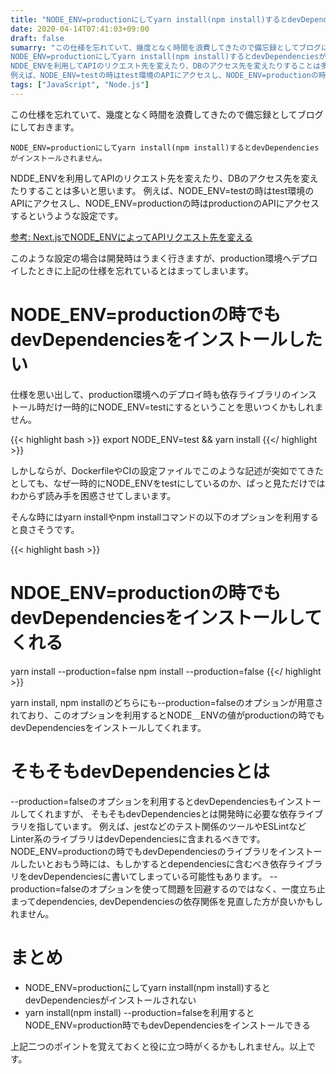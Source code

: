 ```yaml
---
title: "NODE_ENV=productionにしてyarn install(npm install)するとdevDependenciesがインストールされない"
date: 2020-04-14T07:41:03+09:00
draft: false
sumarry: "この仕様を忘れていて、幾度となく時間を浪費してきたので備忘録としてブログにしておきます。
NODE_ENV=productionにしてyarn install(npm install)するとdevDependenciesがインストールされません。
NDDE_ENVを利用してAPIのリクエスト先を変えたり、DBのアクセス先を変えたりすることは多いと思います。
例えば、NODE_ENV=testの時はtest環境のAPIにアクセスし、NODE_ENV=productionの時はproductionのAPIにアクセスするというような設定です。"
tags: ["JavaScript", "Node.js"]
---
```


この仕様を忘れていて、幾度となく時間を浪費してきたので備忘録としてブログにしておきます。

`NODE_ENV=productionにしてyarn install(npm install)するとdevDependenciesがインストールされません。`

NDDE_ENVを利用してAPIのリクエスト先を変えたり、DBのアクセス先を変えたりすることは多いと思います。
例えば、NODE_ENV=testの時はtest環境のAPIにアクセスし、NODE_ENV=productionの時はproductionのAPIにアクセスするというような設定です。

[参考: Next.jsでNODE_ENVによってAPIリクエスト先を変える](https://miyahara.hikaru.dev/post/20200306)

このような設定の場合は開発時はうまく行きますが、production環境へデプロイしたときに上記の仕様を忘れているとはまってしまいます。

# NODE_ENV=productionの時でもdevDependenciesをインストールしたい

仕様を思い出して、production環境へのデプロイ時も依存ライブラリのインストール時だけ一時的にNODE_ENV=testにするということを思いつくかもしれません。

{{< highlight bash >}}
export NODE_ENV=test && yarn install
{{</ highlight >}}

しかしならが、DockerfileやCIの設定ファイルでこのような記述が突如でてきたとしても、なぜ一時的にNODE_ENVをtestにしているのか、ぱっと見ただけではわからず読み手を困惑させてしまいます。

そんな時にはyarn installやnpm installコマンドの以下のオプションを利用すると良さそうです。

{{< highlight bash >}}
# NDOE_ENV=productionの時でもdevDependenciesをインストールしてくれる
yarn install --production=false
npm install --production=false
{{</ highlight >}}

yarn install, npm installのどちらにも--production=falseのオプションが用意されており、このオプションを利用するとNODE＿ENVの値がproductionの時でもdevDependenciesをインストールしてくれます。

# そもそもdevDependenciesとは

--production=falseのオプションを利用するとdevDependenciesもインストールしてくれますが、
そもそもdevDependenciesとは開発時に必要な依存ライブラリを指しています。
例えば、jestなどのテスト関係のツールやESLintなどLinter系のライブラリはdevDependenciesに含まれるべきです。
NODE_ENV=productionの時でもdevDependenciesのライブラリをインストールしたいとおもう時には、もしかするとdependenciesに含むべき依存ライブラリをdevDependenciesに書いてしまっている可能性もあります。
--production=falseのオプションを使って問題を回避するのではなく、一度立ち止まってdependencies, devDependenciesの依存関係を見直した方が良いかもしれません。

# まとめ

- NODE_ENV=productionにしてyarn install(npm install)するとdevDependenciesがインストールされない
- yarn install(npm install) --production=falseを利用するとNODE_ENV=production時でもdevDependenciesをインストールできる

上記二つのポイントを覚えておくと役に立つ時がくるかもしれません。以上です。
